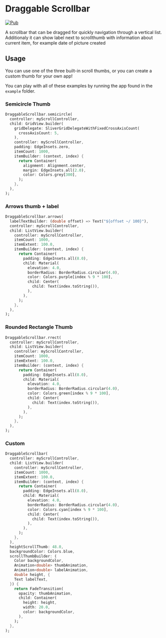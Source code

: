 # Draggable Scrollbar

[![Pub](https://img.shields.io/pub/v/draggable_scrollbar.svg)](https://pub.dartlang.org/packages/draggable_scrollbar)

A scrollbar that can be dragged for quickly navigation through a vertical list. Additionaly it can show label next to scrollthumb with information about current item, for example date of picture created

## Usage

You can use one of the three built-in scroll thumbs, or you can create a custom thumb for your own app!

You can play with all of these examples by running the app found in the `example` folder. 

### Semicircle Thumb

```dart
DraggableScrollbar.semicircle(
  controller: myScrollController,
  child: GridView.builder(
    gridDelegate: SliverGridDelegateWithFixedCrossAxisCount(
      crossAxisCount: 5,
    ),
    controller: myScrollController,
    padding: EdgeInsets.zero,
    itemCount: 1000,
    itemBuilder: (context, index) {
      return Container(
        alignment: Alignment.center,
        margin: EdgeInsets.all(2.0),
        color: Colors.grey[300],
      );
    },
  ),
);
```

### Arrows thumb + label

```dart
DraggableScrollbar.arrows(
  labelTextBuilder: (double offset) => Text("${offset ~/ 100}"),
  controller: myScrollController,
  child: ListView.builder(
    controller: myScrollController,
    itemCount: 1000,
    itemExtent: 100.0,
    itemBuilder: (context, index) {
      return Container(
        padding: EdgeInsets.all(8.0),
        child: Material(
          elevation: 4.0,
          borderRadius: BorderRadius.circular(4.0),
          color: Colors.purple[index % 9 * 100],
          child: Center(
            child: Text(index.toString()),
          ),
        ),
      );
    },
  ),
);
```

### Rounded Rectangle Thumb

```dart
DraggableScrollbar.rrect(
  controller: myScrollController,
  child: ListView.builder(
    controller: myScrollController,
    itemCount: 1000,
    itemExtent: 100.0,
    itemBuilder: (context, index) {
      return Container(
        padding: EdgeInsets.all(8.0),
        child: Material(
          elevation: 4.0,
          borderRadius: BorderRadius.circular(4.0),
          color: Colors.green[index % 9 * 100],
          child: Center(
            child: Text(index.toString()),
          ),
        ),
      );
    },
  ),
);
```

### Custom

```dart
DraggableScrollbar(
  controller: myScrollController,
  child: ListView.builder(
    controller: myScrollController,
    itemCount: 1000,
    itemExtent: 100.0,
    itemBuilder: (context, index) {
      return Container(
        padding: EdgeInsets.all(8.0),
        child: Material(
          elevation: 4.0,
          borderRadius: BorderRadius.circular(4.0),
          color: Colors.cyan[index % 9 * 100],
          child: Center(
            child: Text(index.toString()),
          ),
        ),
      );
    },
  ),
  heightScrollThumb: 48.0,
  backgroundColor: Colors.blue,
  scrollThumbBuilder: (
    Color backgroundColor,
    Animation<double> thumbAnimation,
    Animation<double> labelAnimation,
    double height, {
    Text labelText,
  }) {
    return FadeTransition(
      opacity: thumbAnimation,
      child: Container(
        height: height,
        width: 20.0,
        color: backgroundColor,
      ),
    );
  },
);
```






